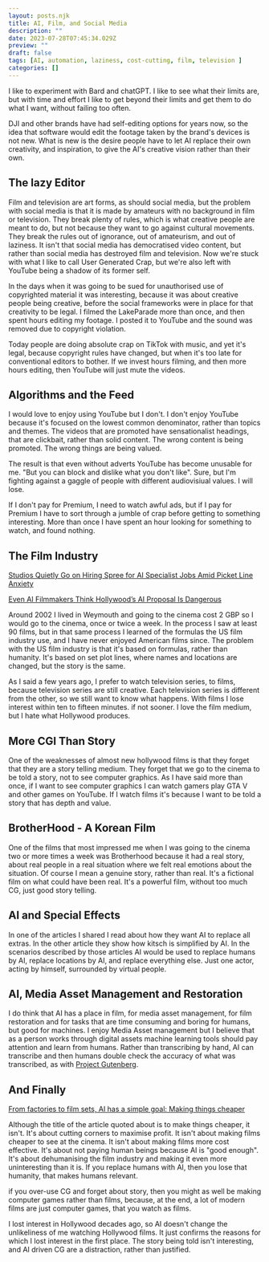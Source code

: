 ```yaml
---
layout: posts.njk
title: AI, Film, and Social Media
description: ""
date: 2023-07-28T07:45:34.029Z
preview: ""
draft: false
tags: [AI, automation, laziness, cost-cutting, film, television ]
categories: []
---
```


I like to experiment with Bard and chatGPT. I like to see what their limits are, but with time and effort I like to get beyond their limits and get them to do what I want, without failing too often.

DJI and other brands have had self-editing options for years now, so the idea that software would edit the footage taken by the brand's devices is not new. What is new is the desire people have to let AI replace their own creativity, and inspiration, to give the AI's creative vision rather than their own.

## The lazy Editor

Film and television are art forms, as should social media, but the problem with social media is that it is made by amateurs with no background in film or television. They break plenty of rules, which is what creative people are meant to do, but not because they want to go against cultural movements. They break the rules out of ignorance, out of amateurism, and out of laziness. It isn't that social media has democratised video content, but rather than social media has destroyed film and television. Now we're stuck with what I like to call User Generated Crap, but we're also left with YouTube being a shadow of its former self.

In the days when it was going to be sued for unauthorised use of copyrighted material it was interesting, because it was about creative people being creative, before the social frameworks were in place for that creativity to be legal. I filmed the LakeParade more than once, and then spent hours editing my footage. I posted it to YouTube and the sound was removed due to copyright violation.

Today people are doing absolute crap on TikTok with music, and yet it's legal, because copyright rules have changed, but when it's too late for conventional editors to bother. If we invest hours filming, and then more hours editing, then YouTube will just mute the videos.

## Algorithms and the Feed

I would love to enjoy using YouTube but I don't. I don't enjoy YouTube because it's focused on the lowest common denominator, rather than topics and themes. The videos that are promoted have sensationalist headings, that are clickbait, rather than solid content. The wrong content is being promoted. The wrong things are being valued.

The result is that even without adverts YouTube has become unusable for me. "But you can block and dislike what you don't like". Sure, but I'm fighting against a gaggle of people with different audiovisiual values. I will lose.

If I don't pay for Premium, I need to watch awful ads, but if I pay for Premium I have to sort through a jumble of crap before getting to something interesting. More than once I have spent an hour looking for something to watch, and found nothing.

## The Film Industry

[Studios Quietly Go on Hiring Spree for AI Specialist Jobs Amid Picket Line Anxiety](https://www.hollywoodreporter.com/business/business-news/ai-jobs-studios-hire-1235545491/)

[Even AI Filmmakers Think Hollywood’s AI Proposal Is Dangerous](https://time.com/6297575/even-ai-filmmakers-think-hollywoods-ai-proposal-is-dangerous/)

Around 2002 I lived in Weymouth and going to the cinema cost 2 GBP so I would go to the cinema, once or twice a week. In the process I saw at least 90 films, but in that same process I learned of the formulas the US film industry use, and I have never enjoyed American films since. The problem with the US film industry is that it's based on formulas, rather than humanity. It's based on set plot lines, where names and locations are changed, but the story is the same. 

As I said a few years ago, I prefer to watch television series, to films, because television series are still creative. Each television series is different from the other, so we still want to know what happens. With films I lose interest within ten to fifteen minutes. if not sooner. I love the film medium, but I hate what Hollywood produces. 

## More CGI Than Story

One of the weaknesses of almost new hollywood films is that they forget that they are a story telling medium. They forget that we go to the cinema to be told a story, not to see computer graphics. As I have said more than once, if I want to see computer graphics I can watch gamers play GTA V and other games on YouTube. If I watch films it's because I want to be told a story that has depth and value.

## BrotherHood - A Korean Film

One of the films that most impressed me when I was going to the cinema two or more times a week was Brotherhood because it had a real story, about real people in a real situation where we felt real emotions about the situation. Of course I mean a genuine story, rather than real. It's a fictional film on what could have been real. It's a powerful film, without too much CG, just good story telling.

## AI and Special Effects

In one of the articles I shared I read about how they want AI to replace all extras. In the other article they show how kitsch is simplified by AI. In the scenarios described by those articles AI would be used to replace humans by AI, replace locations by AI, and replace everything else. Just one actor, acting by himself, surrounded by virtual people. 

## AI, Media Asset Management and Restoration

I do think that AI has a place in film, for media asset management, for film restoration and for tasks that are time consuming and boring for humans, but good for machines. I enjoy Media Asset management but I believe that as a person works through digital assets machine learning tools should pay attention and learn from humans. Rather than transcribing by hand, AI can transcribe and then humans double check the accuracy of what was transcribed, as with [Project Gutenberg](https://www.gutenberg.org/).

## And Finally

[From factories to film sets, AI has a simple goal: Making things cheaper](https://www.moneycontrol.com/europe/?url=https://www.moneycontrol.com/news/opinion/from-factories-to-film-sets-ai-has-a-simple-goal-making-things-cheaper-11030371.html)

Although the title of the article quoted about is to make things cheaper, it isn't. It's about cutting corners to maximise profit. It isn't about making films cheaper to see at the cinema. It isn't about making films more cost effective. It's about not paying human beings because AI is "good enough". It's about dehumanising the film industry and making it even more uninteresting than it is. If you replace humans with AI, then you lose that humanity, that makes humans relevant.

if you over-use CG and forget about story, then you might as well be making computer games rather than films, because, at the end, a lot of modern films are just computer games, that you watch as films.

I lost interest in Hollywood decades ago, so AI doesn't change the unlikeliness of me watching Hollywood films. It just confirms the reasons for which I lost interest in the first place. The story being told isn't interesting, and AI driven  CG are a distraction, rather than justified.

